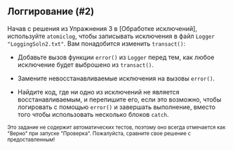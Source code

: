 ## Логгирование (#2)

Начав с решения из Упражнения 3 в [Обработке исключений], используйте
`atomiclog`, чтобы записывать исключения в файл `Logger` `"LoggingSoln2.txt"`. Вам
понадобится изменить `transact()`:

- Добавьте вызов функции `error()` из `Logger` перед тем, как любое исключение будет выброшено из
  `transact()`.

- Замените невосстанавливаемые исключения на вызовы `error()`.

- Найдите код, где ни одно из исключений не является восстанавливаемым, и перепишите его, если это возможно, чтобы логировать с помощью `error()` и завершать выполнение, вместо того чтобы использовать несколько блоков `catch`.

<sub> Это задание не содержит автоматических тестов,
поэтому оно всегда отмечается как "Верно" при запуске "Проверка".
Пожалуйста, сравните свое решение с предоставленным! </sub>